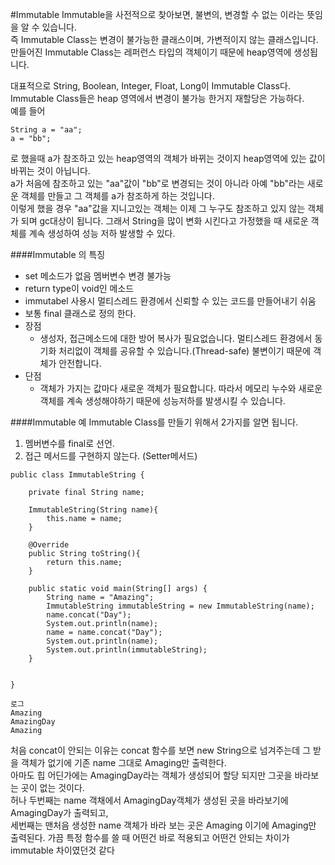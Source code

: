 #Immutable
Immutable을 사전적으로 찾아보면, 불변의, 변경할 수 없는 이라는 뜻임을 알 수 있습니다.  
즉 Immutable Class는 변경이 불가능한 클래스이며, 가변적이지 않는 클래스입니다.   
만들어진 Immutable Class는 레퍼런스 타입의 객체이기 때문에 heap영역에 생성됩니다. 

대표적으로 String, Boolean, Integer, Float, Long이 Immutable Class다.  
Immutable Class들은 heap 영역에서 변경이 불가능 한거지 재할당은 가능하다.  
예를 들어 
~~~ 
String a = "aa";
a = "bb";
~~~
로 했을때 a가 참조하고 있는 heap영역의 객체가 바뀌는 것이지 heap영역에 있는 값이 바뀌는 것이 아닙니다.   
a가 처음에 참조하고 있는 "aa"값이 "bb"로 변경되는 것이 아니라 아예 "bb"라는 새로운 객체를 만들고 그 객체를 a가 참조하게 하는 것입니다.   
이렇게 했을 경우 "aa"값을 지니고있는 객체는 이제 그 누구도 참조하고 있지 않는 객체가 되며 gc대상이 됩니다. 
그래서 String을 많이 변화 시킨다고 가정했을 때 새로운 객체를 계속 생성하여 성능 저하 발생할 수 있다.

####Immutable 의 특징

- set 메소드가 없음 멤버변수 변경 불가능
- return type이 void인 메소드
- immutabel 사용시 멀티스레드 환경에서 신뢰할 수 있는 코드를 만들어내기 쉬움
- 보통 final 클래스로 정의 한다.
- 장점 
    - 생성자, 접근메소드에 대한 방어 복사가 필요없습니다. 멀티스레드 환경에서 동기화 처리없이 객체를 공유할 수 있습니다.(Thread-safe) 불변이기 때문에 객체가 안전합니다.
- 단점 
    - 객체가 가지는 값마다 새로운 객체가 필요합니다. 따라서 메모리 누수와 새로운 객체를 계속 생성해야하기 때문에 성능저하를 발생시킬 수 있습니다.


####Immutable 예
Immutable Class를 만들기 위해서 2가지를 알면 됩니다.

1. 멤버변수를 final로 선언.
2. 접근 메서드를 구현하지 않는다. (Setter메서드)

~~~
public class ImmutableString {

    private final String name;

    ImmutableString(String name){
        this.name = name;
    }

    @Override
    public String toString(){
        return this.name;
    }

    public static void main(String[] args) {
        String name = "Amazing";
        ImmutableString immutableString = new ImmutableString(name);
        name.concat("Day");
        System.out.println(name);
        name = name.concat("Day");
        System.out.println(name);
        System.out.println(immutableString);
    }


}

로그
Amazing
AmazingDay
Amazing
~~~

처음 concat이 안되는 이유는 concat 함수를 보면 new String으로 넘겨주는데 그 받을 객체가 없기에 기존 name 그대로 Amaging만 출력한다.   
아마도 힙 어딘가에는 AmagingDay라는 객체가 생성되어 할당 되지만 그곳을 바라보는 곳이 없는 것이다.   
허나 두번째는 name 객채에서 AmagingDay객체가 생성된 곳을 바라보기에 AmagingDay가 출력되고,   
세번째는 맨처음 생성한 name 객체가 바라 보는 곳은 Amaging 이기에 Amaging만 출력된다. 
가끔 특정 함수를 쓸 때 어떤건 바로 적용되고 어떤건 안되는 차이가 immutable 차이였던것 같다
